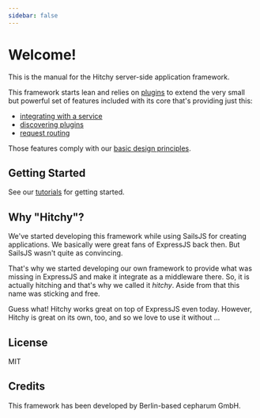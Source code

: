 ```yaml
---
sidebar: false
---
```


# Welcome!

This is the manual for the Hitchy server-side application framework. 

This framework starts lean and relies on [plugins](plugins) to extend the very small but powerful set of features included with its core that's providing just this:

* [integrating with a service](internals/architecture-basics.html#integrating-with-services)
* [discovering plugins](internals/architecture-basics.md#discovering-plugins)
* [request routing](internals/routing-basics)

Those features comply with our [basic design principles](principles).

## Getting Started

See our [tutorials](tutorials/) for getting started.


## Why "Hitchy"?

We've started developing this framework while using SailsJS for creating applications. We basically were great fans of ExpressJS back then. But SailsJS wasn't quite as convincing. 

That's why we started developing our own framework to provide what was missing in ExpressJS and make it integrate as a middleware there. So, it is actually hitching and that's why we called it _hitchy_. Aside from that this name was sticking and free.

Guess what! Hitchy works great on top of ExpressJS even today. However, Hitchy is great on its own, too, and so we love to use it without ...


## License

MIT

## Credits

This framework has been developed by Berlin-based cepharum GmbH.
